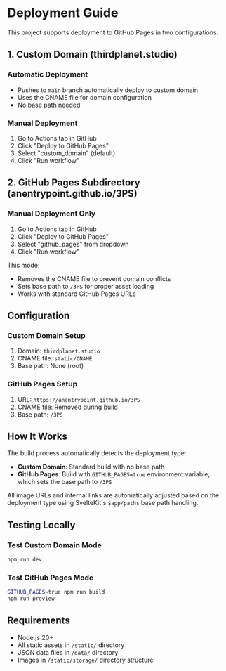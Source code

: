 # Deployment Guide

This project supports deployment to GitHub Pages in two configurations:

## 1. Custom Domain (thirdplanet.studio)

### Automatic Deployment
- Pushes to `main` branch automatically deploy to custom domain
- Uses the CNAME file for domain configuration
- No base path needed

### Manual Deployment
1. Go to Actions tab in GitHub
2. Click "Deploy to GitHub Pages"
3. Select "custom_domain" (default)
4. Click "Run workflow"

## 2. GitHub Pages Subdirectory (anentrypoint.github.io/3PS)

### Manual Deployment Only
1. Go to Actions tab in GitHub
2. Click "Deploy to GitHub Pages" 
3. Select "github_pages" from dropdown
4. Click "Run workflow"

This mode:
- Removes the CNAME file to prevent domain conflicts
- Sets base path to `/3PS` for proper asset loading
- Works with standard GitHub Pages URLs

## Configuration

### Custom Domain Setup
1. Domain: `thirdplanet.studio`
2. CNAME file: `static/CNAME` 
3. Base path: None (root)

### GitHub Pages Setup  
1. URL: `https://anentrypoint.github.io/3PS`
2. CNAME file: Removed during build
3. Base path: `/3PS`

## How It Works

The build process automatically detects the deployment type:

- **Custom Domain**: Standard build with no base path
- **GitHub Pages**: Build with `GITHUB_PAGES=true` environment variable, which sets the base path to `/3PS`

All image URLs and internal links are automatically adjusted based on the deployment type using SvelteKit's `$app/paths` base path handling.

## Testing Locally

### Test Custom Domain Mode
```bash
npm run dev
```

### Test GitHub Pages Mode
```bash
GITHUB_PAGES=true npm run build
npm run preview
```

## Requirements

- Node.js 20+
- All static assets in `/static/` directory
- JSON data files in `/data/` directory
- Images in `/static/storage/` directory structure